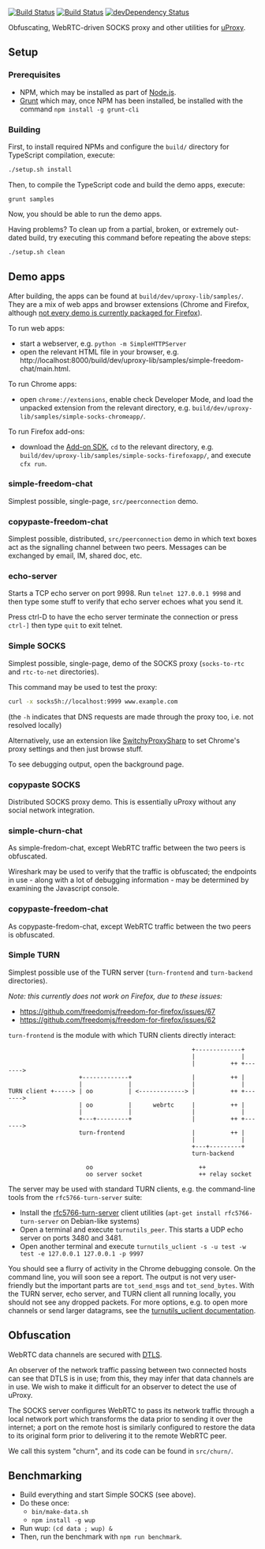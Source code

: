 [![Build Status](https://travis-ci.org/uProxy/uproxy-lib.svg?branch=master)](https://travis-ci.org/uProxy/uproxy-lib)
[![Build Status](https://api.shippable.com/projects/54c823bf5ab6cc135289fbd8/badge?branchName=dev)](https://app.shippable.com/projects/54c823bf5ab6cc135289fbd8/builds/latest)
[![devDependency Status](https://david-dm.org/uProxy/uproxy-lib/dev-status.svg)](https://david-dm.org/uProxy/uproxy-lib#info=devDependencies)

Obfuscating, WebRTC-driven SOCKS proxy and other utilities for [uProxy](https://www.uproxy.org/).

## Setup

### Prerequisites

 * NPM, which may be installed as part of [Node.js](http://nodejs.org/).
 * [Grunt](http://gruntjs.com/) which may, once NPM has been installed, be installed with the command `npm install -g grunt-cli`

### Building

First, to install required NPMs and configure the `build/` directory for TypeScript compilation, execute:
```bash
./setup.sh install
```

Then, to compile the TypeScript code and build the demo apps, execute:
```bashs
grunt samples
```

Now, you should be able to run the demo apps.

Having problems? To clean up from a partial, broken, or extremely out-dated build, try executing this command before repeating the above steps:
```bash
./setup.sh clean
```

## Demo apps

After building, the apps can be found at `build/dev/uproxy-lib/samples/`. They
are a mix of web apps and browser extensions (Chrome and Firefox, although
[not every demo is currently packaged for Firefox](https://github.com/uProxy/uproxy/issues/419)).

To run web apps:
 * start a webserver, e.g. `python -m SimpleHTTPServer`
 * open the relevant HTML file in your browser, e.g. http://localhost:8000/build/dev/uproxy-lib/samples/simple-freedom-chat/main.html.

To run Chrome apps:

 - open `chrome://extensions`, enable check Developer Mode, and load the unpacked extension from the relevant directory, e.g. `build/dev/uproxy-lib/samples/simple-socks-chromeapp/`.

To run Firefox add-ons:

- download the [Add-on SDK](https://developer.mozilla.org/en-US/Add-ons/SDK/Tutorials/Installation), `cd` to the relevant directory, e.g. `build/dev/uproxy-lib/samples/simple-socks-firefoxapp/`, and execute `cfx run`.

### simple-freedom-chat

Simplest possible, single-page, `src/peerconnection` demo.

### copypaste-freedom-chat

Simplest possible, distributed, `src/peerconnection` demo in which text boxes
act as the signalling channel between two peers. Messages can be exchanged by
email, IM, shared doc, etc.

### echo-server

Starts a TCP echo server on port 9998. Run `telnet 127.0.0.1 9998` and then
type some stuff to verify that echo server echoes what you send it.

Press ctrl-D to have the echo server terminate the connection or press
`ctrl-]` then type `quit` to exit telnet.

### Simple SOCKS

Simplest possible, single-page, demo of the SOCKS proxy (`socks-to-rtc` and
`rtc-to-net` directories).

This command may be used to test the proxy:

```bash
curl -x socks5h://localhost:9999 www.example.com
```

(the `-h` indicates that DNS requests are made through the proxy too, i.e. not resolved locally)

Alternatively, use an extension like [SwitchyProxySharp](https://chrome.google.com/webstore/detail/proxy-switchysharp/dpplabbmogkhghncfbfdeeokoefdjegm?hl=en)
to set Chrome's proxy settings and then just browse stuff.

To see debugging output, open the background page.

### copypaste SOCKS

Distributed SOCKS proxy demo. This is essentially uProxy without any
social network integration.

### simple-churn-chat

As simple-fredom-chat, except WebRTC traffic between the two peers is obfuscated.

Wireshark may be used to verify that the traffic is obfuscated; the endpoints
in use - along with a lot of debugging information - may be determined by
examining the Javascript console.

### copypaste-freedom-chat

As copypaste-fredom-chat, except WebRTC traffic between the two peers is obfuscated.

### Simple TURN

Simplest possible use of the TURN server (`turn-frontend` and `turn-backend`
directories).

*Note: this currently does not work on Firefox, due to these issues:*

 * https://github.com/freedomjs/freedom-for-firefox/issues/67
 * https://github.com/freedomjs/freedom-for-firefox/issues/62

`turn-frontend` is the module with which TURN clients directly interact:

```
                                                    +-------------+
                                                    |             |
                                                    |          ++ +------->
                    +-------------+                 |          ++ |
                    |             |                 |             |
TURN client +-----> | oo          | <-------------> |          ++ +------->
                    | oo          |      webrtc     |          ++ |
                    |             |                 |             |
                    +---+---------+                 |          ++ +------->
                    turn-frontend                   |          ++ |
                                                    |             |
                                                    +---+---------+
                                                    turn-backend

                      oo                              ++
                      oo server socket                ++ relay socket
```

The server may be used with standard TURN clients, e.g. the command-line
tools from the `rfc5766-turn-server` suite:

* Install the [rfc5766-turn-server](https://code.google.com/p/rfc5766-turn-server) client utilities (`apt-get install rfc5766-turn-server` on Debian-like systems)
* Open a terminal and execute `turnutils_peer`. This starts a UDP echo server on ports 3480 and 3481.
* Open another terminal and execute `turnutils_uclient -s -u test -w test -e 127.0.0.1 127.0.0.1 -p 9997`

You should see a flurry of activity in the Chrome debugging console. On the
command line, you will soon see a report. The output is not very user-friendly
but the important parts are `tot_send_msgs` and `tot_send_bytes`. With the TURN
server, echo server, and TURN client all running locally, you should not see
any dropped packets. For more options, e.g. to open more channels or send
larger datagrams, see the
[turnutils_uclient documentation](https://code.google.com/p/rfc5766-turn-server/wiki/turnutils_uclient).

## Obfuscation

WebRTC data channels are secured with
[DTLS](http://en.wikipedia.org/wiki/Datagram_Transport_Layer_Security).

An observer of the network traffic passing between two connected hosts can
see that DTLS is in use; from this, they may infer that data channels are in
use. We wish to make it difficult for an observer to detect the use of uProxy.

The SOCKS server configures WebRTC to pass its network traffic through a local
network port which transforms the data prior to sending it over the internet; a
port on the remote host is similarly configured to restore the data to its
original form prior to delivering it to the remote WebRTC peer.

We call this system "churn", and its code can be found in `src/churn/`.

## Benchmarking

 * Build everything and start Simple SOCKS (see above).
 * Do these once:
   * `bin/make-data.sh`
   * `npm install -g wup`
 * Run wup: `(cd data ; wup) &`
 * Then, run the benchmark with `npm run benchmark`.
 